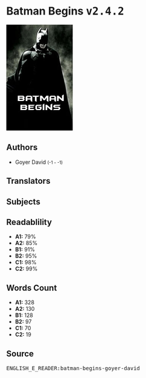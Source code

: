 # Batman Begins <kbd>v2.4.2</kbd>

![](./cover.medium.jpg "")

## Authors


 - Goyer David <small>(-1 - -1)</small>

## Translators



## Subjects



## Readablility


 - **A1:** 79%
 - **A2:** 85%
 - **B1:** 91%
 - **B2:** 95%
 - **C1:** 98%
 - **C2:** 99%

## Words Count


 - **A1:** 328
 - **A2:** 130
 - **B1:** 128
 - **B2:** 97
 - **C1:** 70
 - **C2:** 19

## Source


<kbd>ENGLISH_E_READER:batman-begins-goyer-david</kbd>
